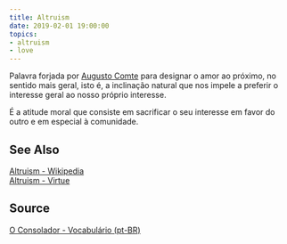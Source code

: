 ```yaml
---
title: Altruism
date: 2019-02-01 19:00:00
topics:
- altruism
- love
---
```


Palavra forjada por [Augusto
Comte](https://en.wikipedia.org/wiki/Auguste_Comte) para designar o amor ao
próximo, no sentido mais geral, isto é, a inclinação natural que nos impele a
preferir o interesse geral ao nosso próprio interesse. 

É a atitude moral que consiste em sacrificar o seu interesse em favor do outro
e em especial à comunidade.

## See Also
[Altruism - Wikipedia](https://en.wikipedia.org/wiki/Altruism)  
[Altruism - Virtue](/virtues/altruism)  

## Source
[O Consolador - Vocabulário (pt-BR)](http://www.oconsolador.com.br/linkfixo/vocabulario/principal.html)
